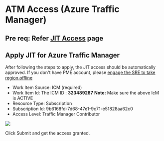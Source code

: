 # ATM Access (Azure Traffic Manager)

## Pre req: Refer [JIT Access](https://microsoft.sharepoint.com/teams/PaymentExperience/_layouts/OneNote.aspx?id=%2Fteams%2FPaymentExperience%2FSiteAssets%2FPayment%20Experience&amp;wd=target%28LiveSite%2FLive-Site-Management.one%7C7299DEF3-4AB2-4959-A423-5742D6772C8A%2FGet%20JIT%20Access%7CE5C3F32A-DA8B-493B-AA28-C3226ABB47D1%2F%29) page

## Apply JIT for Azure Traffic Manager

After following the steps to apply, the JIT access should be automatically approved. If you don't have PME account, please [engage the SRE to take region offline](https://microsoft.visualstudio.com/Universal%20Store/_git/SC.CSPayments.PX?path=/private/Payments/Docs/operations/livesite-sop.md&amp;version=GBmaster)

- Work Item Source: ICM (required)
- Work Item Id: The ICM ID : **323489287**
**Note:** Make sure the above IcM is ACTIVE
- Resource Type: Subscription
- Subscription Id: 9b6168fd-7d68-47e1-9c71-e51828aa62c0
- Access Level: Traffic Manager Contributor

![](/images/livesite/1-d607dcf92128432bb9d5c354dd5c1b4e.png)

Click Submit and get the access granted.